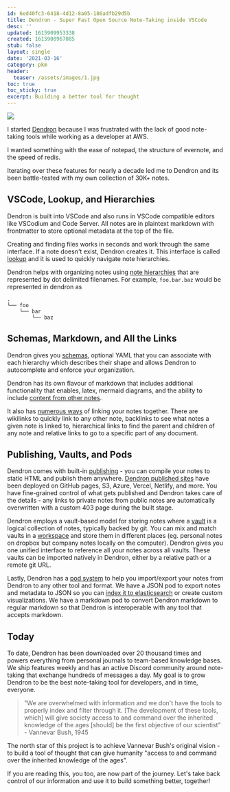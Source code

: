 ```yaml
---
id: 6ed40fc3-6418-4d12-8a05-186adfb29d5b
title: Dendron - Super Fast Open Source Note-Taking inside VSCode
desc: ''
updated: 1615909953338
created: 1615908967085
stub: false
layout: single
date: '2021-03-16'
category: pkm
header:
  teaser: /assets/images/1.jpg
toc: true
toc_sticky: true
excerpt: Building a better tool for thought
---
```


![](https://kevinslin-images.s3.us-west-2.amazonaws.com/images/2021-03-16-08-52-27.png)

I started [Dendron](https://dendron.so/) because I was frustrated with the lack of good note-taking tools while working as a developer at AWS. 

I wanted something with the ease of notepad, the structure of evernote, and the speed of redis.

Iterating over these features for nearly a decade led me to Dendron and its been battle-tested with my own collection of 30K+ notes. 

## VSCode, Lookup, and Hierarchies

Dendron is built into VSCode and also runs in VSCode compatible editors like VSCodium and Code Server. All notes are in plaintext markdown with frontmatter to store optional metadata at the top of the file. 

Creating and finding files works in seconds and work through the same interface. If a note doesn't exist, Dendron creates it. This interface is called [lookup](https://wiki.dendron.so/notes/a7c3a810-28c8-4b47-96a6-8156b1524af3.html) and it is used to quickly navigate note hierarchies. 

Dendron helps with organizing notes using [note hierarchies](https://wiki.dendron.so/notes/f3a41725-c5e5-4851-a6ed-5f541054d409.html) that are represented by dot delimited filenames. For example, `foo.bar.baz` would be represented in dendron as

```
.
└── foo
    └── bar
        └── baz
```

## Schemas, Markdown, and All the Links

Dendron gives you [schemas](https://wiki.dendron.so/notes/c5e5adde-5459-409b-b34d-a0d75cbb1052.html), optional YAML that you can associate with each hierarchy which describes their shape and allows Dendron to autocomplete and enforce your organization.

Dendron has its own flavour of markdown that includes additional functionality that enables, latex, mermaid diagrams, and the ability to include [content from other notes](https://wiki.dendron.so/notes/f1af56bb-db27-47ae-8406-61a98de6c78c.html). 

It also has [numerous ways](https://wiki.dendron.so/notes/3472226a-ff3c-432d-bf5d-10926f39f6c2.html) of linking your notes together. There are wikilinks to quickly link to any other note, backlinks to see what notes a given note is linked to, hierarchical links to find the parent and children of any note and relative links to go to a specific part of any document. 

## Publishing, Vaults, and Pods

Dendron comes with built-in [publishing](https://wiki.dendron.so/notes/579e379b-3eca-4676-b51c-c66eb26a11b8.html) - you can compile your notes to static HTML and publish them anywhere. [Dendron published sites](https://wiki.dendron.so/notes/3a82c5ff-7945-46ae-8bf9-3b2275fc6642.html) have been deployed on GitHub pages, S3, Azure, Vercel, Netlify, and more.  You have fine-grained control of what gets published and Dendron takes care of the details - any links to private notes from public notes are automatically overwritten with a custom 403 page during the built stage.

Dendron employs a vault-based model for storing notes where a [vault](https://wiki.dendron.so/notes/c6fd6bc4-7f75-4cbb-8f34-f7b99bfe2d50.html#vaults) is a logical collection of notes, typically backed by git. You can mix and match vaults in a [workspace](https://wiki.dendron.so/notes/c6fd6bc4-7f75-4cbb-8f34-f7b99bfe2d50.html#workspace) and store them in different places (eg. personal notes on dropbox but company notes locally on the computer). Dendron gives you one unified interface to reference all your notes across all vaults. These vaults can be imported natively in Dendron, either by a relative path or a remote git URL. 

Lastly, Dendron has a [pod system](https://wiki.dendron.so/notes/66727a39-d0a7-449b-a10d-f6c438185d7f.html) to help you import/export your notes from Dendron to any other tool and format. We have a JSON pod to export notes and metadata to JSON so you can [index it to elasticsearch](https://wiki.dendron.so/notes/401c5889-20ae-4b3a-8468-269def4b4865.html#analyze-notes-using-elasticsearch) or create custom visualizations. We have a markdown pod to convert Dendron markdown to regular markdown so that Dendron is interoperable with any tool that accepts markdown. 

## Today

To date, Dendron has been downloaded over 20 thousand times and powers everything from personal journals to team-based knowledge bases. We ship features weekly and has an active Discord community around note-taking that exchange hundreds of messages a day. My goal is to grow Dendron to be the best note-taking tool for developers, and in time, everyone. 

> "We are overwhelmed with information and we don't have the tools to properly index and filter through it. [The development of these tools, which] will give society access to and command over the inherited knowledge of the ages [should] be the first objective of our scientist" - Vannevar Bush, 1945


The north star of this project is to achieve Vannevar Bush's original vision - to build a tool of thought that can give humanity "access to and command over the inherited knowledge of the ages".

If you are reading this, you too, are now part of the journey. Let's take back control of our information and use it to build something better, together!